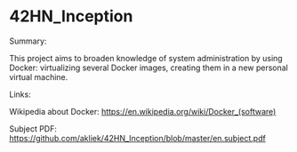 # 42HN_Inception
Summary:

This project aims to broaden knowledge of system administration by using Docker: virtualizing several Docker images, creating them in a new personal virtual machine.

Links:

Wikipedia about Docker: https://en.wikipedia.org/wiki/Docker_(software)

Subject PDF: https://github.com/akliek/42HN_Inception/blob/master/en.subject.pdf
